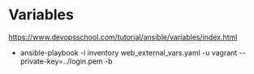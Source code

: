 # Variables
https://www.devopsschool.com/tutorial/ansible/variables/index.html

- ansible-playbook -i inventory web_external_vars.yaml -u vagrant --private-key=../login.pem -b
